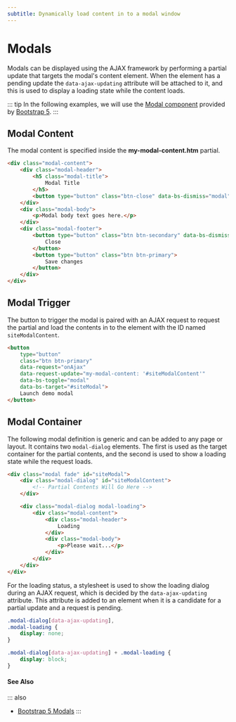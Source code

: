 ```yaml
---
subtitle: Dynamically load content in to a modal window
---
```

# Modals

Modals can be displayed using the AJAX framework by performing a partial update that targets the modal's content element. When the element has a pending update the `data-ajax-updating` attribute will be attached to it, and this is used to display a loading state while the content loads.

::: tip
In the following examples, we will use the [Modal component](https://getbootstrap.com/docs/5.2/components/modal/) provided by [Bootstrap 5](https://getbootstrap.com).
:::

## Modal Content

The modal content is specified inside the **my-modal-content.htm** partial.

```html
<div class="modal-content">
    <div class="modal-header">
        <h5 class="modal-title">
            Modal Title
        </h5>
        <button type="button" class="btn-close" data-bs-dismiss="modal"></button>
    </div>
    <div class="modal-body">
        <p>Modal body text goes here.</p>
    </div>
    <div class="modal-footer">
        <button type="button" class="btn btn-secondary" data-bs-dismiss="modal">
            Close
        </button>
        <button type="button" class="btn btn-primary">
            Save changes
        </button>
    </div>
</div>
```

## Modal Trigger

The button to trigger the modal is paired with an AJAX request to request the partial and load the contents in to the element with the ID named `siteModalContent`.

```html
<button
    type="button"
    class="btn btn-primary"
    data-request="onAjax"
    data-request-update="my-modal-content: '#siteModalContent'"
    data-bs-toggle="modal"
    data-bs-target="#siteModal">
    Launch demo modal
</button>
```

## Modal Container

The following modal definition is generic and can be added to any page or layout. It contains two `modal-dialog` elements. The first is used as the target container for the partial contents, and the second is used to show a loading state while the request loads.

```html
<div class="modal fade" id="siteModal">
    <div class="modal-dialog" id="siteModalContent">
        <!-- Partial Contents Will Go Here -->
    </div>

    <div class="modal-dialog modal-loading">
        <div class="modal-content">
            <div class="modal-header">
                Loading
            </div>
            <div class="modal-body">
                <p>Please wait...</p>
            </div>
        </div>
    </div>
</div>
```

For the loading status, a stylesheet is used to show the loading dialog during an AJAX request, which is decided by the `data-ajax-updating` attribute. This attribute is added to an element when it is a candidate for a partial update and a request is pending.

```css
.modal-dialog[data-ajax-updating],
.modal-loading {
    display: none;
}

.modal-dialog[data-ajax-updating] + .modal-loading {
    display: block;
}
```

#### See Also

::: also
* [Bootstrap 5 Modals](https://getbootstrap.com/docs/5.2/components/modal/)
:::
